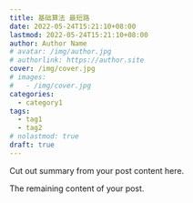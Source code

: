 ```yaml
---
title: 基础算法 最短路
date: 2022-05-24T15:21:10+08:00
lastmod: 2022-05-24T15:21:10+08:00
author: Author Name
# avatar: /img/author.jpg
# authorlink: https://author.site
cover: /img/cover.jpg
# images:
#   - /img/cover.jpg
categories:
  - category1
tags:
  - tag1
  - tag2
# nolastmod: true
draft: true
---
```


Cut out summary from your post content here.

<!--more-->

The remaining content of your post.
